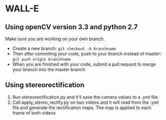 # WALL-E
## Using openCV version 3.3 and python 2.7
Make sure you are working on your own branch.

- Create a new branch: `git checkout -b branchname`
- Then after commiting your code, push to your branch instead of master: `git push origin branchname`
- When you are finished with your code, submit a pull request to merge your branch into the master branch


## Using stereorectification
1)  Run stereorectification.py and it'll save the camera values to a .yml file.
2)  Call apply_stereo_rectify.py on two videos and it will read from the .yml file and generate the rectification maps. The map is applied to each frame of both videos